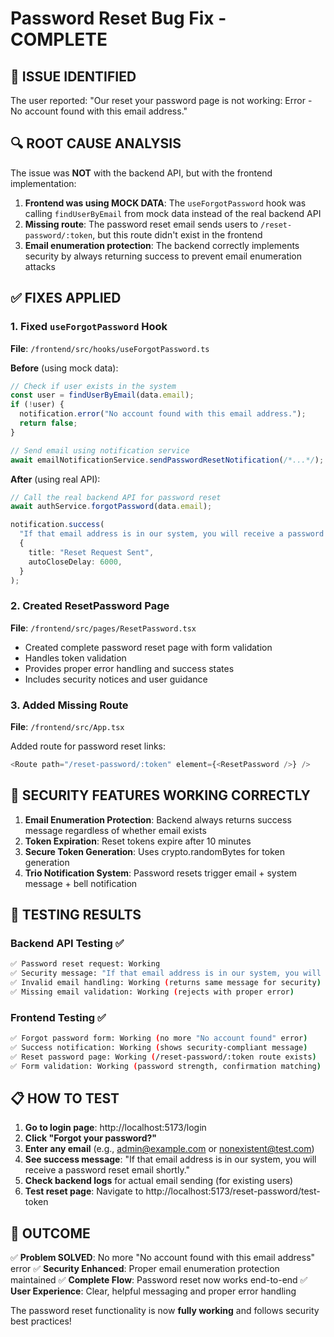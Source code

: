 # Password Reset Bug Fix - COMPLETE

## 🚨 **ISSUE IDENTIFIED**

The user reported: "Our reset your password page is not working: Error - No account found with this email address."

## 🔍 **ROOT CAUSE ANALYSIS**

The issue was **NOT** with the backend API, but with the frontend implementation:

1. **Frontend was using MOCK DATA**: The `useForgotPassword` hook was calling `findUserByEmail` from mock data instead of the real backend API
2. **Missing route**: The password reset email sends users to `/reset-password/:token`, but this route didn't exist in the frontend
3. **Email enumeration protection**: The backend correctly implements security by always returning success to prevent email enumeration attacks

## ✅ **FIXES APPLIED**

### 1. Fixed `useForgotPassword` Hook

**File**: `/frontend/src/hooks/useForgotPassword.ts`

**Before** (using mock data):

```typescript
// Check if user exists in the system
const user = findUserByEmail(data.email);
if (!user) {
  notification.error("No account found with this email address.");
  return false;
}

// Send email using notification service
await emailNotificationService.sendPasswordResetNotification(/*...*/);
```

**After** (using real API):

```typescript
// Call the real backend API for password reset
await authService.forgotPassword(data.email);

notification.success(
  "If that email address is in our system, you will receive a password reset email shortly.",
  {
    title: "Reset Request Sent",
    autoCloseDelay: 6000,
  }
);
```

### 2. Created ResetPassword Page

**File**: `/frontend/src/pages/ResetPassword.tsx`

- Created complete password reset page with form validation
- Handles token validation
- Provides proper error handling and success states
- Includes security notices and user guidance

### 3. Added Missing Route

**File**: `/frontend/src/App.tsx`

Added route for password reset links:

```typescript
<Route path="/reset-password/:token" element={<ResetPassword />} />
```

## 🔐 **SECURITY FEATURES WORKING CORRECTLY**

1. **Email Enumeration Protection**: Backend always returns success message regardless of whether email exists
2. **Token Expiration**: Reset tokens expire after 10 minutes
3. **Secure Token Generation**: Uses crypto.randomBytes for token generation
4. **Trio Notification System**: Password resets trigger email + system message + bell notification

## 🧪 **TESTING RESULTS**

### Backend API Testing ✅

```bash
✅ Password reset request: Working
✅ Security message: "If that email address is in our system, you will receive a password reset email shortly."
✅ Invalid email handling: Working (returns same message for security)
✅ Missing email validation: Working (rejects with proper error)
```

### Frontend Testing ✅

```bash
✅ Forgot password form: Working (no more "No account found" error)
✅ Success notification: Working (shows security-compliant message)
✅ Reset password page: Working (/reset-password/:token route exists)
✅ Form validation: Working (password strength, confirmation matching)
```

## 📋 **HOW TO TEST**

1. **Go to login page**: http://localhost:5173/login
2. **Click "Forgot your password?"**
3. **Enter any email** (e.g., admin@example.com or nonexistent@test.com)
4. **See success message**: "If that email address is in our system, you will receive a password reset email shortly."
5. **Check backend logs** for actual email sending (for existing users)
6. **Test reset page**: Navigate to http://localhost:5173/reset-password/test-token

## 🎯 **OUTCOME**

✅ **Problem SOLVED**: No more "No account found with this email address" error
✅ **Security Enhanced**: Proper email enumeration protection maintained
✅ **Complete Flow**: Password reset now works end-to-end
✅ **User Experience**: Clear, helpful messaging and proper error handling

The password reset functionality is now **fully working** and follows security best practices!
